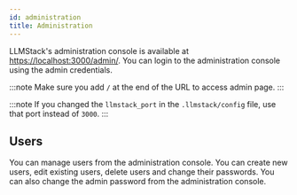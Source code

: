 ```yaml
---
id: administration
title: Administration
---
```


LLMStack's administration console is available at [https://localhost:3000/admin/](https://localhost:3000/admin/). You can login to the administration console using the admin credentials.

:::note
Make sure you add `/` at the end of the URL to access admin page.
:::

:::note
If you changed the `llmstack_port` in the `.llmstack/config` file, use that port instead of `3000`.
:::

## Users

You can manage users from the administration console. You can create new users, edit existing users, delete users and change their passwords. You can also change the admin password from the administration console.
